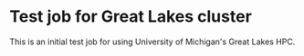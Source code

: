 # Test job for Great Lakes cluster

This is an initial test job for using University of Michigan's Great Lakes HPC.

